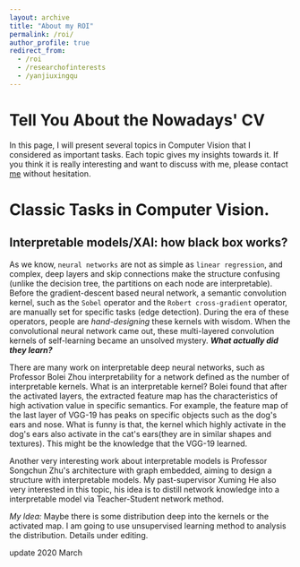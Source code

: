 ```yaml
---
layout: archive
title: "About my ROI"
permalink: /roi/
author_profile: true
redirect_from:
  - /roi
  - /researchofinterests
  - /yanjiuxingqu
---
```


Tell You About the Nowadays' CV
======
In this page, I will present several topics in Computer Vision
that I considered as important tasks. Each topic gives my insights towards it.
If you think it is really interesting and want to discuss with me, please contact 
[me](mailto:maoym.troy@gmail.com) without hesitation.

Classic Tasks in Computer Vision.
======

Interpretable models/XAI: how black box works?
---

As we know, `neural networks` are not as simple as `linear regression`, 
and complex, deep layers and skip connections make the 
structure confusing (unlike the decision tree, the partitions 
on each node are interpretable). Before the gradient-descent based
neural network, a semantic convolution kernel, such as the `Sobel` operator 
and the `Robert cross-gradient` operator, are manually set 
for specific tasks (edge detection). During the era of these operators,
people are *hand-designing* these kernels with wisdom. 
When the convolutional neural network came out, these multi-layered 
convolution kernels of self-learning became an unsolved mystery. 
***What actually did they learn?***

There are many work on interpretable deep neural networks, 
such as Professor Bolei Zhou interpretability for a network
defined as the number of interpretable kernels. 
What is an interpretable kernel? Bolei found that after the 
activated layers, the extracted feature map has the 
characteristics of high activation value in specific
semantics. For example, the feature map of the last layer
of VGG-19 has peaks on specific objects such as the 
dog's ears and nose. What is funny is that, the kernel which highly activate
in the dog's ears also activate in the cat's ears(they are 
in similar shapes and textures). This might be the knowledge that the
VGG-19 learned.

Another very interesting work about interpretable models is 
Professor Songchun Zhu's architecture with graph embedded, aiming to 
design a structure with interpretable models. My past-supervisor Xuming He
also very interested in this topic, his idea is to distill network 
knowledge into a interpretable model via Teacher-Student network method.

*My Idea:* Maybe there is some distribution deep into the kernels 
or the activated map. I am going to use unsupervised learning 
method to analysis the distribution. Details under editing.

update 2020 March